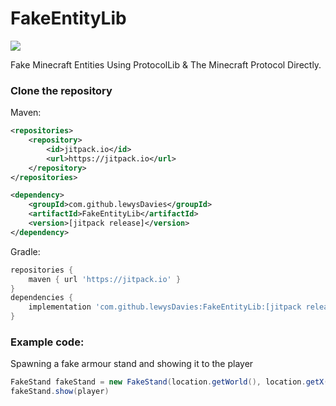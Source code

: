 # FakeEntityLib
[![](https://jitpack.io/v/lewysDavies/FakeEntityLib.svg)](https://jitpack.io/#lewysDavies/FakeEntityLib)

Fake Minecraft Entities Using ProtocolLib & The Minecraft Protocol Directly.

### Clone the repository
Maven:
```xml
<repositories>
    <repository>
        <id>jitpack.io</id>
        <url>https://jitpack.io</url>
    </repository>
</repositories>

<dependency>
    <groupId>com.github.lewysDavies</groupId>
    <artifactId>FakeEntityLib</artifactId>
    <version>[jitpack release]</version>
</dependency>
```

Gradle:
```groovy
repositories {
    maven { url 'https://jitpack.io' }
}
dependencies {
    implementation 'com.github.lewysDavies:FakeEntityLib:[jitpack release]'
}
```

### Example code:
Spawning a fake armour stand and showing it to the player
```Java
FakeStand fakeStand = new FakeStand(location.getWorld(), location.getX(), location.getY(), location.getZ());
fakeStand.show(player)
```